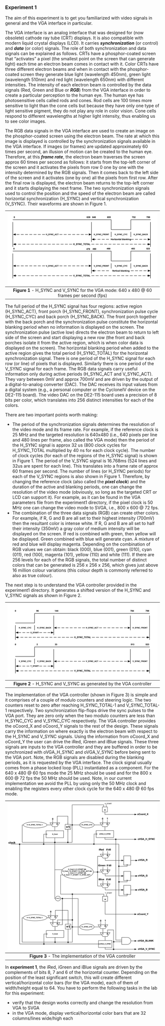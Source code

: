 ### Experiment 1

The aim of this experiment is to get you familiarized with video signals in general and the VGA interface in particular.

The VGA interface is an analog interface that was designed for (now obsolete) cathode ray tube (CRT) displays. It is also compatible with modern liquid crystal displays (LCD). It carries __*synchronization*__ (or control) and __*data*__ (or color) signals. The role of both synchronization and data signals can be explained as follows. CRTs have a phosphor-coated screen that “activates” a pixel (the smallest point on the screen that can generate light) each time an electron beam comes in contact with it. Color CRTs have three different electron beams and when in contact with the phosphor-coated screen they generate blue light (wavelength 450nm), green light (wavelength 510nm) and red light (wavelength 650nm) with different intensities. The intensity of each electron beam is controlled by the data signals (Red, Green and Blue or __*RGB*__) from the VGA interface in order to create a particular perception to the human eye. The human eye has photosensitive cells called rods and cones. Rod cells are 100 times more sensitive to light than the cone cells but because they have only one type of light sensitive pigment, they do not play any role in color vision. Cone cells respond to different wavelengths at higher light intensity, thus enabling us to see color images. 

The RGB data signals in the VGA interface are used to create an image on the phosphor-coated screen using the electron beam. The rate at which this image is displayed is controlled by the synchronization signals available in the VGA interface. If images (or frames) are updated approximately 60 times per second, an illusion of motion can be created to the human eye. Therefore, at this __*frame rate*__, the electron beam traverses the screen approx 60 times per second as follows: it starts from the top-left corner of the screen and it activates the pixels from row 0 one by one with the intensity determined by the RGB signals. Then it comes back to the left side of the screen and it activates (one by one) all the pixels from first row. After the final row is displayed, the electron beam returns to the top-left corner and it starts displaying the next frame. The two synchronization signals used to control the position and the speed of the electron beam are called horizontal synchronization (H\_SYNC) and vertical synchronization (V\_SYNC). Their waveforms are shown in Figure 1.
 
| ![](hvsync-vga-mode.png) |
|:--:|
|**Figure 1** - H\_SYNC and V\_SYNC for the VGA mode: 640 x 480 @ 60 frames per second (fps)|
<a name="hvsync-vga-mode"></a>

The full period of the H\_SYNC signal has four regions: active region (H\_SYNC\_ACT), front porch (H\_SYNC\_FRONT), synchronization pulse cycle (H\_SYNC\_CYC) and back porch (H\_SYNC\_BACK). The front porch together with the back porch and the synchronization pulse constitute the horizontal blanking period when no information is displayed on the screen. The synchronization pulse (active low) directs the electron beam to return to left side of the screen and start displaying a new row (the front and back porches isolate it from the active region, which is when color data is displayed on the screen). The horizontal blanking period when added to the active region gives the total period (H\_SYNC\_TOTAL) for the horizontal synchronization signal. There is one period of the H\_SYNC signal for each row (or line) of pixels that is displayed. Similarly there is one period of the V\_SYNC signal for each frame. The RGB data signals carry useful information only during active periods (H\_SYNC\_ACT and V\_SYNC\_ACT). They vary between 0mV and approx 700mV and are driven by the output of a digital-to-analog converter (DAC). The DAC receives its input values from a digital system (e.g., a personal computer or the CycloneIV device on the DE2-115 board). The video DAC on the DE2-115 board uses a precision of 8 bits per color, which translates into 256 distinct intensities for each of the colors. 

There are two important points worth making:

* The period of the synchronization signals determines the resolution of the video mode and its frame rate. For example, if the reference clock is 25 MHz and the targeted resolution is 640x480 (i.e., 640 pixels per line and 480 lines per frame, also called the VGA mode) then the period of the H\_SYNC signal is approx 32 us (800 clock cycles for H\_SYNC\_TOTAL multiplied by 40 ns for each clock cycle). The number of clock cycles (for each of the regions of the H_SYNC signal) is shown in Figure 1. The period of the V\_SYNC signal is 16.768ms (524 lines and 32us are spent for each line). This translates into a frame rate of approx 60 frames per second. The number of lines (or H\_SYNC periods) for each of the V\_SYNC regions is also shown in Figure 1. Therefore, by changing the reference clock (also called the __*pixel clock*__) and the duration of the active and blanking periods, one can change the resolution of the video mode (obviously, so long as the targeted CRT or LCD can support it). For example, as it can be found in the VGA parameters file from the experiment1 directory, if the pixel clock is 50 MHz one can change the video mode to SVGA, i.e., 800 x 600 @ 72 fps.
* The combination of the three data signals (RGB) can create other colors. For example, if R, G and B are all set to their highest intensity (700mV) then the resultant color is intense white. If R, G and B are all set to half their intensity (350mV) a gray color of medium intensity will be displayed on the screen. If red is combined with green, then yellow will be displayed. Green combined with blue will generate cyan. A mixture of red and blue will display magenta. Depending on the combination of RGB values we can obtain: black (000), blue (001), green (010), cyan (011), red (100), magenta (101), yellow (110) and white (111). If there are 256 levels for each of the RGB signals, the total number of distinct colors that can be generated is 256 x 256  x 256, which gives just above 16 million colour variations (this colour depth is commonly referred to also as true colour).

The next step is to understand the VGA controller provided in the experiment1 directory. It generates a shifted version of the H_SYNC and V\_SYNC signals as shown in Figure 2.
 
| ![](hvsync-vga-ctrl.png) |
|:--:|
|**Figure 2** - H\_SYNC and V\_SYNC as generated by the VGA controller|
<a name="hvsync-vga-ctrl"></a>

The implementation of the VGA controller (shown in Figure 3) is simple and it comprises of a couple of modulo counters and steering logic. The two counters reset to zero after reaching H\_SYNC\_TOTAL-1 and V\_SYNC\_TOTAL-1 respectively. Two synchronization flip-flops drive the sync pulses to the VGA port. They are zero only when the two modulo counters are less than H\_SYNC\_CYC and V\_SYNC\_CYC respectively. The VGA controller provides the oCoord\_X and oCoord\_Y signals to the rest of the design. These signals carry the information on where exactly is the electron beam with respect to the H\_SYNC and V\_SYNC signals. Using the information from oCoord\_X and oCoord\_Y the user can drive the iRed, iGreen and iBlue signals. These three signals are inputs to the VGA controller and they are buffered in order to be synchronized with oVGA\_H\_SYNC and oVGA\_V\_SYNC before being sent to the VGA port. Note, the RGB signals are disabled during the blanking periods, as it is requested by the VGA interface. The clock signal usually comes from a phase locked loop (PLL) instantiated as a component. For the 640 x 480 @ 60 fps mode the 25 MHz should be used and for the 800 x 600 @ 72 fps the 50 MHz should be used. Note, in our current implementation we avoid the PLL by using only the 50 MHz clock and enabling the registers every other clock cycle for the 640 x 480 @ 60 fps mode.
 
| ![](hw-vga-ctrl.png) |
|:--:|
|**Figure 3** - The implementation of the VGA controller|
<a name="hw-vga-ctrl"></a>

In **experiment 1**, the iRed, iGreen and iBlue signals are driven by the complements of bits 8, 7 and 6 of the horizontal counter. Depending on the position of the least significant switch, this will create different vertical/horizontal color bars (for the VGA mode), each of them of width/height equal to 64. You have to perform the following tasks in the lab for this experiment:

* verify that the design works correctly and change the resolution from VGA to SVGA
* in the VGA mode, display vertical/horizontal color bars that are 32 columns/lines wide/high each

